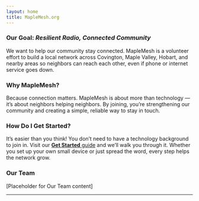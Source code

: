 ```yaml
---
layout: home
title: MapleMesh.org
---
```


### Our Goal: _Resilient Radio, Connected Community_

We want to help our community stay connected. MapleMesh is a volunteer effort to build a local network across Covington, Maple Valley, Hobart, and nearby areas so neighbors can reach each other, even if phone or internet service goes down.


### Why MapleMesh?

Because connection matters. MapleMesh is about more than technology — it’s about neighbors helping neighbors. By joining, you’re strengthening our community and creating a simple, reliable way to stay in touch.

### How Do I Get Started?

It’s easier than you think! You don’t need to have a technology background to join in. Visit our [**Get Started** guide](GetStarted.md) and we’ll walk you through it. Whether you set up your own small device or just spread the word, every step helps the network grow.

### Our Team

[Placeholder for Our Team content]


---
